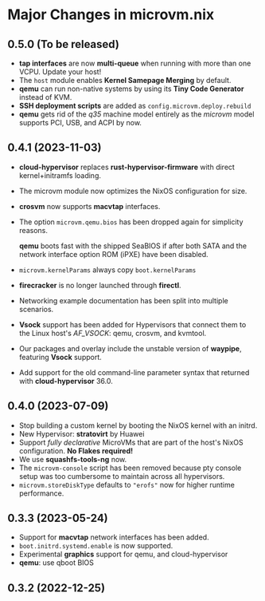 # Major Changes in microvm.nix

## 0.5.0 (To be released)

* **tap interfaces** are now **multi-queue** when running with more
  than one VCPU. Update your host!
* The `host` module enables **Kernel Samepage Merging** by default.
* **qemu** can run non-native systems by using its **Tiny Code
  Generator** instead of KVM.
* **SSH deployment scripts** are added as
  `config.microvm.deploy.rebuild`
* **qemu** gets rid of the *q35* machine model entirely as the
  *microvm* model supports PCI, USB, and ACPI by now.

## 0.4.1 (2023-11-03)

* **cloud-hypervisor** replaces **rust-hypervisor-firmware** with
  direct kernel+initramfs loading.
* The microvm module now optimizes the NixOS configuration for size.
* **crosvm** now supports **macvtap** interfaces.
* The option `microvm.qemu.bios` has been dropped again for simplicity
  reasons.

  **qemu** boots fast with the shipped SeaBIOS if after both SATA and
  the network interface option ROM (iPXE) have been disabled.
* `microvm.kernelParams` always copy `boot.kernelParams`
* **firecracker** is no longer launched through **firectl**.
* Networking example documentation has been split into multiple
  scenarios.
* **Vsock** support has been added for Hypervisors that connect them
  to the Linux host's *AF_VSOCK*: qemu, crosvm, and kvmtool.
* Our packages and overlay include the unstable version of
  **waypipe**, featuring **Vsock** support.
* Add support for the old command-line parameter syntax that returned
  with **cloud-hypervisor** 36.0.

## 0.4.0 (2023-07-09)

* Stop building a custom kernel by booting the NixOS kernel with an
  initrd.
* New Hypervisor: **stratovirt** by Huawei
* Support *fully declarative* MicroVMs that are part of the host's
  NixOS configuration. **No Flakes required!**
* We use **squashfs-tools-ng** now.
* The `microvm-console` script has been removed because pty console
  setup was too cumbersome to maintain across all hypervisors.
* `microvm.storeDiskType` defaults to `"erofs"` now for higher runtime
  performance.

## 0.3.3 (2023-05-24)

* Support for **macvtap** network interfaces has been added.
* `boot.initrd.systemd.enable` is now supported.
* Experimental **graphics** support for qemu, and cloud-hypervisor
* **qemu**: use qboot BIOS

## 0.3.2 (2022-12-25)
